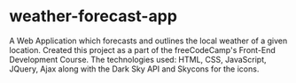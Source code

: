 # weather-forecast-app

A Web Application which forecasts and outlines the local weather of a given location. Created this project as a part of the freeCodeCamp's Front-End Development Course. The technologies used: HTML, CSS, JavaScript, JQuery, Ajax along with the Dark Sky API and Skycons for the icons.
